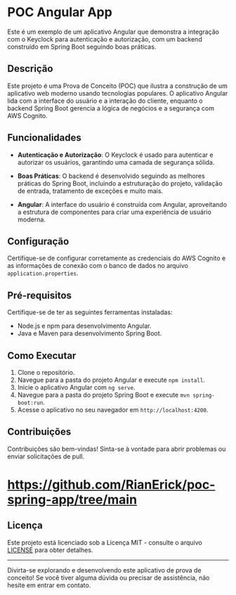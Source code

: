 # POC Angular App

Este é um exemplo de um aplicativo Angular que demonstra a integração com o Keyclock para autenticação e autorização, com um backend construído em Spring Boot seguindo boas práticas.

## Descrição

Este projeto é uma Prova de Conceito (POC) que ilustra a construção de um aplicativo web moderno usando tecnologias populares. O aplicativo Angular lida com a interface do usuário e a interação do cliente, enquanto o backend Spring Boot gerencia a lógica de negócios e a segurança com AWS Cognito.

## Funcionalidades

- **Autenticação e Autorização**: O Keyclock é usado para autenticar e autorizar os usuários, garantindo uma camada de segurança sólida.

- **Boas Práticas**: O backend é desenvolvido seguindo as melhores práticas do Spring Boot, incluindo a estruturação do projeto, validação de entrada, tratamento de exceções e muito mais.

- **Angular**: A interface do usuário é construída com Angular, aproveitando a estrutura de componentes para criar uma experiência de usuário moderna.
  

## Configuração

Certifique-se de configurar corretamente as credenciais do AWS Cognito e as informações de conexão com o banco de dados no arquivo `application.properties`.

## Pré-requisitos

Certifique-se de ter as seguintes ferramentas instaladas:

- Node.js e npm para desenvolvimento Angular.
- Java e Maven para desenvolvimento Spring Boot.

## Como Executar

1. Clone o repositório.
2. Navegue para a pasta do projeto Angular e execute `npm install`.
3. Inicie o aplicativo Angular com `ng serve`.
4. Navegue para a pasta do projeto Spring Boot e execute `mvn spring-boot:run`.
5. Acesse o aplicativo no seu navegador em `http://localhost:4200`.

## Contribuições

Contribuições são bem-vindas! Sinta-se à vontade para abrir problemas ou enviar solicitações de pull.
# https://github.com/RianErick/poc-spring-app/tree/main

## Licença

Este projeto está licenciado sob a Licença MIT - consulte o arquivo [LICENSE](LICENSE) para obter detalhes.

---

Divirta-se explorando e desenvolvendo este aplicativo de prova de conceito! Se você tiver alguma dúvida ou precisar de assistência, não hesite em entrar em contato.
